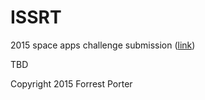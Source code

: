 # ISSRT
2015 space apps challenge submission ([link](http://2015.spaceappschallenge.org))

TBD

Copyright 2015 Forrest Porter
